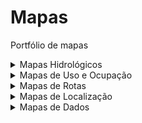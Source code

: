 # Mapas
Portfólio de mapas

<details>
  <summary>Mapas Hidrológicos</summary>
  
  Aqui estão os mapas hidrológicos:
  - [Mapa de Bacias Hidrográficas](bacias-hidrograficas)



  - [Mapa de Recursos Hídricos](link_para_o_mapa)


  - [Mapa de Precipitação](link_para_o_mapa)

</details>

<details>
  <summary> Mapas de Uso e Ocupação</summary>
  
  Aqui estão os mapas de uso e ocupação:
  - [Mapa de Áreas Urbanas](link_para_o_mapa)
  - [Mapa de Uso do Solo](link_para_o_mapa)
  - [Mapa de Áreas Protegidas](link_para_o_mapa)

</details>

<details>
  <summary>Mapas de Rotas</summary>
  
  Aqui estão os mapas de rotas:
  - [Mapa de Ciclovias](link_para_o_mapa)
  - [Mapa de Rotas de Transporte Público](link_para_o_mapa)
  - [Mapa de Trilhas](link_para_o_mapa)

</details>

<details>
  <summary>Mapas de Localização</summary>
  
  Aqui estão os mapas de localização:
  - [Mapa de Pontos Turísticos](link_para_o_mapa)
  - [Mapa de Lojas e Comércio](link_para_o_mapa)
  - [Mapa de Endereços](link_para_o_mapa)

</details>

<details>
  <summary>Mapas de Dados</summary>
  
  Aqui estão os mapas de dados:
  - [Mapa de População](link_para_o_mapa)
  - [Mapa de Economia Local](link_para_o_mapa)
  - [Mapa de Dados Climáticos](link_para_o_mapa)

</details>

